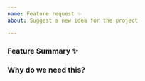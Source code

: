 ```yaml
---
name: Feature request ✨
about: Suggest a new idea for the project

---
```


<!-- Please search existing issues to avoid creating duplicates. -->

### Feature Summary ✨
<!-- A clear and concise description of the feature proposal. -->



### Why do we need this?
<!-- Please explain the motivation, how it will be used, etc. -->


<!-- Optionally think about how this could be added. Can you add it and submit a PR? -->


